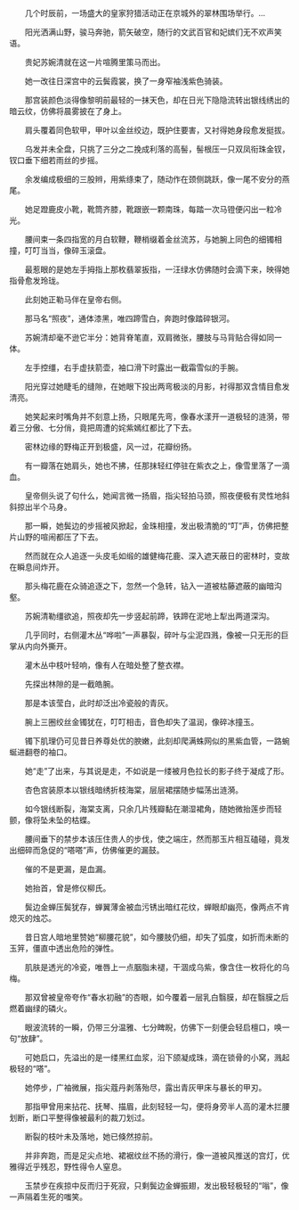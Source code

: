 　　几个时辰前，一场盛大的皇家狩猎活动正在京城外的翠林围场举行。...

　　阳光洒满山野，骏马奔驰，箭矢破空，随行的文武百官和妃嫔们无不欢声笑语。

　　贵妃苏婉清就在这一片喧腾里策马而出。

　　她一改往日深宫中的云鬓霞裳，换了一身窄袖浅紫色骑装。

　　那宫装颜色淡得像黎明前最轻的一抹天色，却在日光下隐隐流转出银线绣出的暗云纹，仿佛将晨雾披在了身上。

　　肩头覆着同色软甲，甲叶以金丝绞边，既护住要害，又衬得她身段愈发挺拔。

　　乌发并未全盘，只挑了三分之二挽成利落的高髻，髻根压一只双凤衔珠金钗，钗口垂下细若雨丝的步摇。

　　余发编成极细的三股辫，用紫绦束了，随动作在颈侧跳跃，像一尾不安分的燕尾。

　　她足蹬鹿皮小靴，靴筒齐膝，靴跟嵌一颗南珠，每踏一次马镫便闪出一粒冷光。

　　腰间束一条四指宽的月白软鞭，鞭梢缀着金丝流苏，与她腕上同色的细镯相撞，叮叮当当，像碎玉滚盘。

　　最惹眼的是她左手拇指上那枚翡翠扳指，一汪绿水仿佛随时会滴下来，映得她指骨愈发玲珑。

　　此刻她正勒马伴在皇帝右侧。

　　那马名“照夜”，通体漆黑，唯四蹄雪白，奔跑时像踏碎银河。

　　苏婉清却毫不逊它半分：她背脊笔直，双肩微张，腰肢与马背贴合得如同一体。

　　左手控缰，右手虚扶箭壶，袖口滑下时露出一截霜雪似的手腕。

　　阳光穿过她睫毛的缝隙，在她眼下投出两弯极淡的月影，衬得那双含情目愈发清亮。

　　她笑起来时嘴角并不刻意上扬，只眼尾先弯，像春水漾开一道极轻的涟漪，带着三分傲、七分俏，竟把周遭的姹紫嫣红都比了下去。

　　密林边缘的野梅正开到极盛，风一过，花瓣纷扬。

　　有一瓣落在她肩头，她也不拂，任那抹轻红停驻在紫衣之上，像雪里落了一滴血。

　　皇帝侧头说了句什么，她闻言微一扬眉，指尖轻拍马颈，照夜便极有灵性地斜斜掠出半个马身。

　　那一瞬，她鬓边的步摇被风掀起，金珠相撞，发出极清脆的“叮”声，仿佛把整片山野的喧闹都压了下去。

　　然而就在众人追逐一头皮毛如缎的雄健梅花鹿、深入遮天蔽日的密林时，变故在瞬息间炸开。

　　那头梅花鹿在众骑追逐之下，忽然一个急转，钻入一道被枯藤遮蔽的幽暗沟壑。

　　苏婉清勒缰欲追，照夜却先一步竖起前蹄，铁蹄在泥地上犁出两道深沟。

　　几乎同时，右侧灌木丛“哗啦”一声暴裂，碎叶与尘泥四溅，像被一只无形的巨掌从内向外撕开。

　　灌木丛中枝叶轻响，像有人在暗处整了整衣襟。

　　先探出林隙的是一截皓腕。

　　那是本该莹白，此时却泛出冷瓷般的青灰。

　　腕上三圈绞丝金镯犹在，叮叮相击，音色却失了温润，像碎冰撞玉。

　　镯下肌理仍可见昔日养尊处优的腴嫩，此刻却爬满蛛网似的黑紫血管，一路蜿蜒进翻卷的袖口。

　　她“走”了出来，与其说是走，不如说是一缕被月色拉长的影子终于凝成了形。

　　杏色宫装原本以银线暗绣折枝海棠，层层裙摆随步幅荡出涟漪。

　　如今银线断裂，海棠支离，只余几片残瓣黏在潮湿裙角，随她微抬莲步而轻颤，像将坠未坠的枯蝶。

　　腰间垂下的禁步本该压住贵人的步伐，使之端庄，然而那玉片相互磕碰，竟发出细碎而急促的“嗒嗒”声，仿佛催更的漏鼓。

　　催的不是更漏，是血漏。

　　她抬首，曾是修仪柳氏。

　　鬓边金蝉压鬓犹存，蝉翼薄金被血污锈出暗红花纹，蝉眼却幽亮，像两点不肯熄灭的烛芯。

　　昔日宫人暗地里赞她“柳腰花貌”，如今腰肢仍细，却失了弧度，如折而未断的玉笄，僵直中透出危险的弹性。

　　肌肤是透光的冷瓷，唯唇上一点胭脂未褪，干涸成乌紫，像含住一枚将化的乌梅。

　　那双曾被皇帝夸作“春水初融”的杏眼，如今覆着一层乳白翳膜，却在翳膜之后燃着幽绿的磷火。

　　眼波流转的一瞬，仍带三分温雅、七分睥睨，仿佛下一刻便会轻启檀口，唤一句“放肆”。

　　可她启口，先溢出的是一缕黑红血浆，沿下颌凝成珠，滴在锁骨的小窝，溅起极轻的“嗒”。

　　她停步，广袖微展，指尖蔻丹剥落殆尽，露出青灰甲床与暴长的甲刃。

　　那指甲曾用来拈花、抚琴、描眉，此刻轻轻一勾，便将身旁半人高的灌木拦腰划断，断口平整得像被最利的裁刀划过。

　　断裂的枝叶未及落地，她已倏然掠前。

　　并非奔跑，而是足尖点地、裙裾纹丝不扬的滑行，像一道被风推送的宫灯，优雅得近乎残忍，野性得令人窒息。

　　玉禁步在疾掠中反而归于死寂，只剩鬓边金蝉振翅，发出极轻极轻的“嗡”，像一声隔着生死的嗤笑。